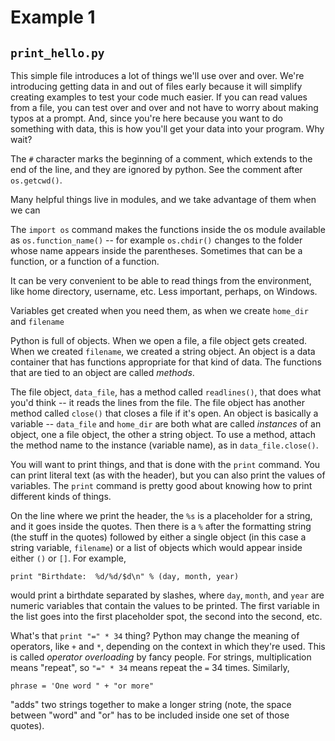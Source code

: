 Example 1
====

`print_hello.py`
----

This simple file introduces a lot of things we'll use over and over. 
We're introducing getting data in and out of files early because it will
simplify creating examples to test your code much easier.  If you can
read values from a file, you can test over and over and not have to
worry about making typos at a prompt.  And, since you're here because
you want to do something with data, this is how you'll get your data
into your program.  Why wait?

The `#` character marks the beginning of a comment, which extends to the
end of the line, and they are ignored by python.  See the comment after
`os.getcwd()`.

Many helpful things live in modules, and we take advantage of them when
we can

The `import os` command makes the functions inside the os module
available as `os.function_name()` -- for example `os.chdir()` changes to
the folder whose name appears inside the parentheses. Sometimes that can
be a function, or a function of a function.

It can be very convenient to be able to read things from the
environment, like home directory, username, etc.  Less important,
perhaps, on Windows.

Variables get created when you need them, as when we create `home_dir`
and `filename`

Python is full of objects.  When we open a file, a file object gets
created.  When we created `filename`, we created a string object.  An
object is a data container that has functions appropriate for that kind
of data.  The functions that are tied to an object are called _methods_.

The file object, `data_file`, has a method called `readlines()`, that
does what you'd think -- it reads the lines from the file.  The file
object has another method called `close()` that closes a file if it's
open.  An object is basically a variable -- `data_file` and `home_dir`
are both what are called _instances_ of an object, one a file object,
the other a string object.  To use a method, attach the method name to
the instance (variable name), as in `data_file.close()`.

You will want to print things, and that is done with the `print`
command. You can print literal text (as with the header), but you can
also print the values of variables.  The `print` command is pretty good
about knowing how to print different kinds of things.

On the line where we print the header, the `%s` is a placeholder for a
string, and it goes inside the quotes.  Then there is a `%` after the
formatting string (the stuff in the quotes) followed by either a single
object (in this case a string variable, `filename`) or a list of objects
which would appear inside either `()` or `[]`.  For example,

    print "Birthdate:  %d/%d/$d\n" % (day, month, year)

would print a birthdate separated by slashes, where `day`, `month`, and
`year` are numeric variables that contain the values to be printed.  The
first variable in the list goes into the first placeholder spot, the
second into the second, etc.

What's that `print "=" * 34` thing?  Python may change the meaning of
operators, like `+` and `*`, depending on the context in which they're
used. This is called _operator overloading_ by fancy people.  For
strings, multiplication means "repeat", so `"=" * 34` means repeat the
`=` 34 times.  Similarly,

    phrase = 'One word " + "or more"

"adds" two strings together to make a longer string (note, the space
between "word" and "or" has to be included inside one set of those
quotes).
